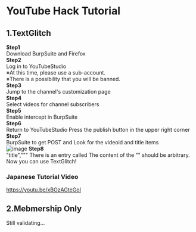 # YouTube Hack Tutorial  
## 1.TextGlitch  
**Step1**  
Download BurpSuite and Firefox  
**Step2**  
Log in to YouTubeStudio  
※At this time, please use a sub-account.  
※There is a possibility that you will be banned.  
**Step3**  
Jump to the channel's customization page  
**Step4**  
Select videos for channel subscribers  
**Step5**  
Enable intercept in BurpSuite  
**Step6**  
Return to YouTubeStudio
Press the publish button in the upper right corner  
**Step7**  
BurpSuite to get POST and
Look for the videoid and title items  
![image](https://user-images.githubusercontent.com/85279289/210966367-187b493e-05b6-49ba-b04f-b7b9349fbd92.png)
**Step8**  
"title","""
There is an entry called
The content of the "" should be arbitrary.  
Now you can use TextGlitch!  
  
### Japanese Tutorial Video  
https://youtu.be/xBOzAGteGoI

## 2.Mebmership Only  
Still validating...  
